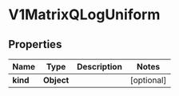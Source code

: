 
# V1MatrixQLogUniform

## Properties
Name | Type | Description | Notes
------------ | ------------- | ------------- | -------------
**kind** | **Object** |  |  [optional]



